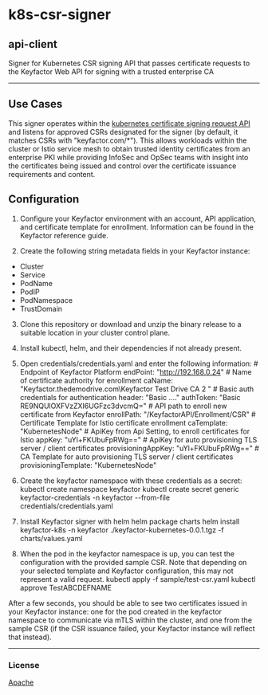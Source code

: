 # k8s-csr-signer
## api-client

Signer for Kubernetes CSR signing API that passes certificate requests to the Keyfactor Web API for signing with a trusted enterprise CA

<!-- add integration specific information below -->
*** 

## Use Cases

This signer operates within the [kubernetes certificate signing request API](https://kubernetes.io/docs/reference/access-authn-authz/certificate-signing-requests/) and listens for approved CSRs designated for the signer (by default, it matches CSRs with &quot;keyfactor.com/*&quot;). This allows workloads within the cluster or Istio service mesh to obtain trusted identity certificates from an enterprise PKI while providing InfoSec and OpSec teams with insight into the certificates being issued and control over the certificate issuance requirements and content.

## Configuration

1. Configure your Keyfactor environment with an account, API application, and certificate template for enrollment. Information can be found in the Keyfactor reference guide.

2. Create the following string metadata fields in your Keyfactor instance:
- Cluster
- Service
- PodName
- PodIP
- PodNamespace
- TrustDomain

3. Clone this repository or download and unzip the binary release to a suitable location in your cluster control plane.

4. Install kubectl, helm, and their dependencies if not already present.

5. Open credentials/credentials.yaml and enter the following information:
\# Endpoint of Keyfactor Platform
endPoint: "http://192.168.0.24"
\# Name of certificate authority for enrollment
caName: "Keyfactor.thedemodrive.com\\Keyfactor Test Drive CA 2 "
\# Basic auth credentials for authentication header: "Basic ...."
authToken: "Basic RE9NQUlOXFVzZXI6UGFzc3dvcmQ="
\# API path to enroll new certificate from Keyfactor
enrollPath: "/KeyfactorAPI/Enrollment/CSR"
\# Certificate Template for Istio certificate enrollment
caTemplate: "KubernetesNode"
\# ApiKey from Api Setting, to enroll certificates for Istio
appKey: "uYl+FKUbuFpRWg=="
\# ApiKey for auto provisioning TLS server / client certificates
provisioningAppKey: "uYl+FKUbuFpRWg=="
\# CA Template for auto provisioning TLS server / client certificates
provisioningTemplate: "KubernetesNode"

6. Create the keyfactor namespace with these credentials as a secret:
kubectl create namespace keyfactor
kubectl create secret generic keyfactor-credentials -n keyfactor --from-file credentials/credentials.yaml

7. Install Keyfactor signer with helm
helm package charts
helm install keyfactor-k8s -n keyfactor ./keyfactor-kubernetes-0.0.1.tgz -f charts/values.yaml

8. When the pod in the keyfactor namespace is up, you can test the configuration with the provided sample CSR. Note that depending on your selected template and Keyfactor configuration, this may not represent a valid request.
kubectl apply -f sample/test-csr.yaml
kubectl approve TestABCDEFNAME

After a few seconds, you should be able to see two certificates issued in your Keyfactor instance: one for the pod created in the keyfactor namespace to communicate via mTLS within the cluster, and one from the sample CSR (if the CSR issuance failed, your Keyfactor instance will reflect that instead).


***

### License
[Apache](https://apache.org/licenses/LICENSE-2.0)
